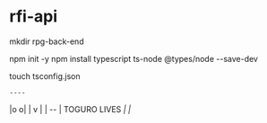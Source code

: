 # rfi-api

mkdir rpg-back-end

npm init -y 
npm install typescript ts-node @types/node --save-dev

touch tsconfig.json

	----
 |o  o|
 | v  |
 | -- |  TOGURO LIVES
 _|  |_